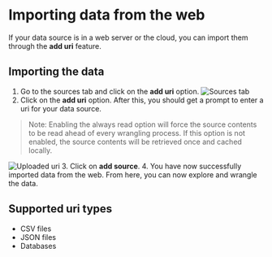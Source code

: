 # Importing data from the web
If your data source is in a web server or the cloud, you can import them through the **add uri** feature.

## Importing the data
1. Go to the sources tab and click on the **add uri** option.
![Sources tab](https://i.imgur.com/RjtWIoA.png)
2. Click on the **add uri** option. After this, you should get a prompt to enter a uri for your data source.

> Note: Enabling the always read option will force the source contents to be read ahead of every
wrangling process. If this option is not enabled, the source contents will be retrieved once and
cached locally.

![Uploaded uri](https://i.imgur.com/9WITqCz.png)
3. Click on **add source**.
4. You have now successfully imported data from the web. From here, you can now explore and wrangle the data.

## Supported uri types
- CSV files
- JSON files
- Databases

